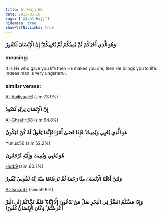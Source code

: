 ```yaml
---
title: Al-Hajj:66
date: 2013-01-16
tags: ["22.Al-Hajj"]
hidemeta: true 
ShowPostNavLinks: true 
---
```

### وَهُوَ الَّذِي أَحْيَاكُمْ ثُمَّ يُمِيتُكُمْ ثُمَّ يُحْيِيكُمْ ۗ إِنَّ الْإِنْسَانَ لَكَفُورٌ
### meaning: 
It is He who gave you life then He makes you die, then He brings you to life. Indeed man is very ungrateful.
### similar verses: 

[Al-Aadiyaat:6](/100/6) (sim:73.9%)

### إِنَّ الْإِنْسَانَ لِرَبِّهِ لَكَنُودٌ

[Al-Ghaafir:68](/40/68) (sim:64.8%)

### هُوَ الَّذِي يُحْيِي وَيُمِيتُ ۖ فَإِذَا قَضَىٰ أَمْرًا فَإِنَّمَا يَقُولُ لَهُ كُنْ فَيَكُونُ

[Yunus:56](/10/56) (sim:62.2%)

### هُوَ يُحْيِي وَيُمِيتُ وَإِلَيْهِ تُرْجَعُونَ

[Hud:9](/11/9) (sim:60.2%)

### وَلَئِنْ أَذَقْنَا الْإِنْسَانَ مِنَّا رَحْمَةً ثُمَّ نَزَعْنَاهَا مِنْهُ إِنَّهُ لَيَئُوسٌ كَفُورٌ

[Al-Israa:67](/17/67) (sim:59.8%)

### وَإِذَا مَسَّكُمُ الضُّرُّ فِي الْبَحْرِ ضَلَّ مَنْ تَدْعُونَ إِلَّا إِيَّاهُ ۖ فَلَمَّا نَجَّاكُمْ إِلَى الْبَرِّ أَعْرَضْتُمْ ۚ وَكَانَ الْإِنْسَانُ كَفُورًا
